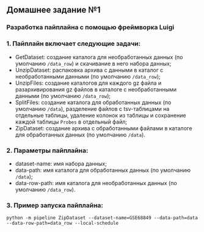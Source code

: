 ## Домашнее задание №1
### Разработка пайплайна с помощью фреймворка Luigi

### 1. Пайплайн включает следующие задачи:
 - GetDataset: создание каталога для необработанных данных (по умолчанию ```/data_row```) и скачивание в него набора данных;
 - UnzipDataset: распаковка архива с данными в каталог с необработанными данными (по умолчанию ```/data_row```);
 - UnzipFiles: создание каталогов для каждого gz файла и разархивирования gz файлов в каталоге с необработанными данными (по умолчанию ```/data_row```);
 - SplitFiles: создание каталога для обработанных данных (по умолчанию ```/data```), разделение файлов с tsv-таблицами на отдельные таблицы, удаление колонок из таблицы  и сохранение каждой таблицы ```Probes``` в отдельный файл;
 - ZipDataset: создание архива с обработанными файлами в каталоге для обработанных данных (по умолчанию ```/data```).

### 2. Параметры пайплайна:
 - dataset-name: имя набора данных;
 - data-path: имя каталога для обработанных данных (по умолчанию ```/data```);
 - data-row-path: имя каталога для необработанных данных (по умолчанию ```/data_row```).

### 3. Пример запуска пайплайна:
```
python -m pipeline ZipDataset --dataset-name=GSE68849 --data-path=data --data-row-path=data_row --local-schedule
```
